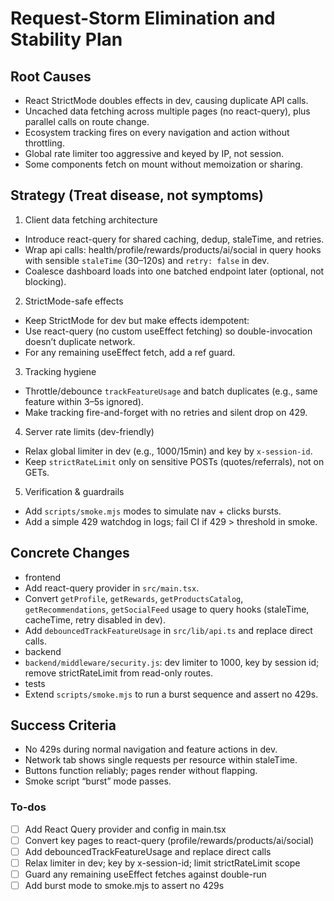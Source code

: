 <!-- 34263748-aacb-4f3a-b902-b3f23a0639d2 78894858-6ed4-4e19-8448-db91e08b31f1 -->
# Request-Storm Elimination and Stability Plan

## Root Causes

- React StrictMode doubles effects in dev, causing duplicate API calls.
- Uncached data fetching across multiple pages (no react-query), plus parallel calls on route change.
- Ecosystem tracking fires on every navigation and action without throttling.
- Global rate limiter too aggressive and keyed by IP, not session.
- Some components fetch on mount without memoization or sharing.

## Strategy (Treat disease, not symptoms)

1) Client data fetching architecture

- Introduce react-query for shared caching, dedup, staleTime, and retries.
- Wrap api calls: health/profile/rewards/products/ai/social in query hooks with sensible `staleTime` (30–120s) and `retry: false` in dev.
- Coalesce dashboard loads into one batched endpoint later (optional, not blocking).

2) StrictMode-safe effects

- Keep StrictMode for dev but make effects idempotent:
- Use react-query (no custom useEffect fetching) so double-invocation doesn’t duplicate network.
- For any remaining useEffect fetch, add a ref guard.

3) Tracking hygiene

- Throttle/debounce `trackFeatureUsage` and batch duplicates (e.g., same feature within 3–5s ignored).
- Make tracking fire-and-forget with no retries and silent drop on 429.

4) Server rate limits (dev-friendly)

- Relax global limiter in dev (e.g., 1000/15min) and key by `x-session-id`.
- Keep `strictRateLimit` only on sensitive POSTs (quotes/referrals), not on GETs.

5) Verification & guardrails

- Add `scripts/smoke.mjs` modes to simulate nav + clicks bursts.
- Add a simple 429 watchdog in logs; fail CI if 429 > threshold in smoke.

## Concrete Changes

- frontend
- Add react-query provider in `src/main.tsx`.
- Convert `getProfile`, `getRewards`, `getProductsCatalog`, `getRecommendations`, `getSocialFeed` usage to query hooks (staleTime, cacheTime, retry disabled in dev).
- Add `debouncedTrackFeatureUsage` in `src/lib/api.ts` and replace direct calls.
- backend
- `backend/middleware/security.js`: dev limiter to 1000, key by session id; remove strictRateLimit from read-only routes.
- tests
- Extend `scripts/smoke.mjs` to run a burst sequence and assert no 429s.

## Success Criteria

- No 429s during normal navigation and feature actions in dev.
- Network tab shows single requests per resource within staleTime.
- Buttons function reliably; pages render without flapping.
- Smoke script “burst” mode passes.

### To-dos

- [ ] Add React Query provider and config in main.tsx
- [ ] Convert key pages to react-query (profile/rewards/products/ai/social)
- [ ] Add debouncedTrackFeatureUsage and replace direct calls
- [ ] Relax limiter in dev; key by x-session-id; limit strictRateLimit scope
- [ ] Guard any remaining useEffect fetches against double-run
- [ ] Add burst mode to smoke.mjs to assert no 429s
